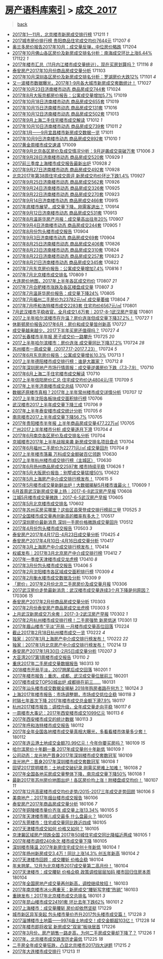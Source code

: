 [房产语料库索引](../../README.md)  > [成交_2017](成交_2017.md)
====
> [back](../README.md)

- [2017年1—11月，北京楼市新房成交排行榜](http://jkwz.applinzi.com/ittc/7045746302661428241.html#2017%E5%B9%B41%E2%80%9411%E6%9C%88%EF%BC%8C%E5%8C%97%E4%BA%AC%E6%A5%BC%E5%B8%82%E6%96%B0%E6%88%BF%E6%88%90%E4%BA%A4%E6%8E%92%E8%A1%8C%E6%A6%9C) 171211 *1* 
- [2017城市房价排行榜 贵阳商品住宅成交均价7644元](http://jkwz.applinzi.com/ittc/7044307843568632848.html#2017%E5%9F%8E%E5%B8%82%E6%88%BF%E4%BB%B7%E6%8E%92%E8%A1%8C%E6%A6%9C+%E8%B4%B5%E9%98%B3%E5%95%86%E5%93%81%E4%BD%8F%E5%AE%85%E6%88%90%E4%BA%A4%E5%9D%87%E4%BB%B77644%E5%85%83) 171207 *6* 
- [奥兰多房价报告2017年10月：成交量反弹，中位房价略跌](http://jkwz.applinzi.com/ittc/7042139974722389009.html#%E5%A5%A5%E5%85%B0%E5%A4%9A%E6%88%BF%E4%BB%B7%E6%8A%A5%E5%91%8A2017%E5%B9%B410%E6%9C%88%EF%BC%9A%E6%88%90%E4%BA%A4%E9%87%8F%E5%8F%8D%E5%BC%B9%EF%BC%8C%E4%B8%AD%E4%BD%8D%E6%88%BF%E4%BB%B7%E7%95%A5%E8%B7%8C) 171204  
- [2017年10月佛山各区房价及新房成交排名分析：南海成交环比上涨6.44%](http://jkwz.applinzi.com/ittc/7038703191087121424.html#2017%E5%B9%B410%E6%9C%88%E4%BD%9B%E5%B1%B1%E5%90%84%E5%8C%BA%E6%88%BF%E4%BB%B7%E5%8F%8A%E6%96%B0%E6%88%BF%E6%88%90%E4%BA%A4%E6%8E%92%E5%90%8D%E5%88%86%E6%9E%90%EF%BC%9A%E5%8D%97%E6%B5%B7%E6%88%90%E4%BA%A4%E7%8E%AF%E6%AF%94%E4%B8%8A%E6%B6%A86.44%25) 171122 *1* 
- [2017年楼市汇总（11月内江楼市成交量统计），现在买房划算吗？](http://jkwz.applinzi.com/ittc/7036457605185143824.html#2017%E5%B9%B4%E6%A5%BC%E5%B8%82%E6%B1%87%E6%80%BB%EF%BC%8811%E6%9C%88%E5%86%85%E6%B1%9F%E6%A5%BC%E5%B8%82%E6%88%90%E4%BA%A4%E9%87%8F%E7%BB%9F%E8%AE%A1%EF%BC%89%EF%BC%8C%E7%8E%B0%E5%9C%A8%E4%B9%B0%E6%88%BF%E5%88%92%E7%AE%97%E5%90%97%EF%BC%9F) 171116 *8* 
- [泰安房产2017年10月份商品房成交量分析](http://jkwz.applinzi.com/ittc/7031657117319169041.html#%E6%B3%B0%E5%AE%89%E6%88%BF%E4%BA%A72017%E5%B9%B410%E6%9C%88%E4%BB%BD%E5%95%86%E5%93%81%E6%88%BF%E6%88%90%E4%BA%A4%E9%87%8F%E5%88%86%E6%9E%90) 171103  
- [2017年10月深圳各区房价及新房成交排名分析：罗湖房价大跌12%](http://jkwz.applinzi.com/ittc/7030907055790097425.html#2017%E5%B9%B410%E6%9C%88%E6%B7%B1%E5%9C%B3%E5%90%84%E5%8C%BA%E6%88%BF%E4%BB%B7%E5%8F%8A%E6%96%B0%E6%88%BF%E6%88%90%E4%BA%A4%E6%8E%92%E5%90%8D%E5%88%86%E6%9E%90%EF%BC%9A%E7%BD%97%E6%B9%96%E6%88%BF%E4%BB%B7%E5%A4%A7%E8%B7%8C12%25) 171101 *4* 
- [又一波楼市数据曝光，2017年1-9月各大城市新房成交套数统计！](http://jkwz.applinzi.com/ittc/7029057245550216208.html#%E5%8F%88%E4%B8%80%E6%B3%A2%E6%A5%BC%E5%B8%82%E6%95%B0%E6%8D%AE%E6%9B%9D%E5%85%89%EF%BC%8C2017%E5%B9%B41-9%E6%9C%88%E5%90%84%E5%A4%A7%E5%9F%8E%E5%B8%82%E6%96%B0%E6%88%BF%E6%88%90%E4%BA%A4%E5%A5%97%E6%95%B0%E7%BB%9F%E8%AE%A1%EF%BC%81) 171027  
- [2017年10月23日济南楼市动态 商品房成交744套](http://jkwz.applinzi.com/ittc/7027932538629260304.html#2017%E5%B9%B410%E6%9C%8823%E6%97%A5%E6%B5%8E%E5%8D%97%E6%A5%BC%E5%B8%82%E5%8A%A8%E6%80%81+%E5%95%86%E5%93%81%E6%88%BF%E6%88%90%E4%BA%A4744%E5%A5%97) 171024  
- [2017年8月大阪京都房价报告：公寓成交量增加5.7%](http://jkwz.applinzi.com/ittc/7026154026129949712.html#2017%E5%B9%B48%E6%9C%88%E5%A4%A7%E9%98%AA%E4%BA%AC%E9%83%BD%E6%88%BF%E4%BB%B7%E6%8A%A5%E5%91%8A%EF%BC%9A%E5%85%AC%E5%AF%93%E6%88%90%E4%BA%A4%E9%87%8F%E5%A2%9E%E5%8A%A05.7%25) 171019  
- [2017年10月18日济南楼市动态 商品房成交655套](http://jkwz.applinzi.com/ittc/7026075772224275472.html#2017%E5%B9%B410%E6%9C%8818%E6%97%A5%E6%B5%8E%E5%8D%97%E6%A5%BC%E5%B8%82%E5%8A%A8%E6%80%81+%E5%95%86%E5%93%81%E6%88%BF%E6%88%90%E4%BA%A4655%E5%A5%97) 171019  
- [2017年10月15日济南楼市动态 商品房成交131套](http://jkwz.applinzi.com/ittc/7024971996054684689.html#2017%E5%B9%B410%E6%9C%8815%E6%97%A5%E6%B5%8E%E5%8D%97%E6%A5%BC%E5%B8%82%E5%8A%A8%E6%80%81+%E5%95%86%E5%93%81%E6%88%BF%E6%88%90%E4%BA%A4131%E5%A5%97) 171016  
- [2017年10月12日济南楼市动态 商品房成交502套](http://jkwz.applinzi.com/ittc/7023901618335122449.html#2017%E5%B9%B410%E6%9C%8812%E6%97%A5%E6%B5%8E%E5%8D%97%E6%A5%BC%E5%B8%82%E5%8A%A8%E6%80%81+%E5%95%86%E5%93%81%E6%88%BF%E6%88%90%E4%BA%A4502%E5%A5%97) 171013  
- [2017年9月上海二手住宅楼市成交解读](http://jkwz.applinzi.com/ittc/7023512991918720016.html#2017%E5%B9%B49%E6%9C%88%E4%B8%8A%E6%B5%B7%E4%BA%8C%E6%89%8B%E4%BD%8F%E5%AE%85%E6%A5%BC%E5%B8%82%E6%88%90%E4%BA%A4%E8%A7%A3%E8%AF%BB) 171012 *1* 
- [2017年10月10日济南楼市动态 商品房成交739套](http://jkwz.applinzi.com/ittc/7023158537751102480.html#2017%E5%B9%B410%E6%9C%8810%E6%97%A5%E6%B5%8E%E5%8D%97%E6%A5%BC%E5%B8%82%E5%8A%A8%E6%80%81+%E5%95%86%E5%93%81%E6%88%BF%E6%88%90%E4%BA%A4739%E5%A5%97) 171011 *2* 
- [2017年1月——9月宜昌楼市新房成交数据一览](http://jkwz.applinzi.com/ittc/7023117814448260112.html#2017%E5%B9%B41%E6%9C%88%E2%80%94%E2%80%949%E6%9C%88%E5%AE%9C%E6%98%8C%E6%A5%BC%E5%B8%82%E6%96%B0%E6%88%BF%E6%88%90%E4%BA%A4%E6%95%B0%E6%8D%AE%E4%B8%80%E8%A7%88) 171011  
- [2017年10月9日济南楼市动态 商品房成交892套](http://jkwz.applinzi.com/ittc/7022742561373029392.html#2017%E5%B9%B410%E6%9C%889%E6%97%A5%E6%B5%8E%E5%8D%97%E6%A5%BC%E5%B8%82%E5%8A%A8%E6%80%81+%E5%95%86%E5%93%81%E6%88%BF%E6%88%90%E4%BA%A4892%E5%A5%97) 171010 *1* 
- [2017黄金周楼市成交速递](http://jkwz.applinzi.com/ittc/7022397099361174545.html#2017%E9%BB%84%E9%87%91%E5%91%A8%E6%A5%BC%E5%B8%82%E6%88%90%E4%BA%A4%E9%80%9F%E9%80%92) 171009  
- [2017年9月北京各区房价及成交情况分析：9月逆袭成交突破万套](http://jkwz.applinzi.com/ittc/7021337938250695696.html#2017%E5%B9%B49%E6%9C%88%E5%8C%97%E4%BA%AC%E5%90%84%E5%8C%BA%E6%88%BF%E4%BB%B7%E5%8F%8A%E6%88%90%E4%BA%A4%E6%83%85%E5%86%B5%E5%88%86%E6%9E%90%EF%BC%9A9%E6%9C%88%E9%80%86%E8%A2%AD%E6%88%90%E4%BA%A4%E7%AA%81%E7%A0%B4%E4%B8%87%E5%A5%97) 171006 *3* 
- [2017年9月28日济南楼市动态 商品房成交520套](http://jkwz.applinzi.com/ittc/7018653792046941200.html#2017%E5%B9%B49%E6%9C%8828%E6%97%A5%E6%B5%8E%E5%8D%97%E6%A5%BC%E5%B8%82%E5%8A%A8%E6%80%81+%E5%95%86%E5%93%81%E6%88%BF%E6%88%90%E4%BA%A4520%E5%A5%97) 170929 *1* 
- [2017前三季度上海楼市成交报告最新出炉](http://jkwz.applinzi.com/ittc/7018400972869731344.html#2017%E5%89%8D%E4%B8%89%E5%AD%A3%E5%BA%A6%E4%B8%8A%E6%B5%B7%E6%A5%BC%E5%B8%82%E6%88%90%E4%BA%A4%E6%8A%A5%E5%91%8A%E6%9C%80%E6%96%B0%E5%87%BA%E7%82%89) 170928 *2* 
- [2017年9月27日济南楼市动态 商品房成交492套](http://jkwz.applinzi.com/ittc/7018361504766886929.html#2017%E5%B9%B49%E6%9C%8827%E6%97%A5%E6%B5%8E%E5%8D%97%E6%A5%BC%E5%B8%82%E5%8A%A8%E6%80%81+%E5%95%86%E5%93%81%E6%88%BF%E6%88%90%E4%BA%A4492%E5%A5%97) 170928  
- [北京2017年第38周住宅成交周评 新房成交均价环比下跌1.4%](http://jkwz.applinzi.com/ittc/7018038802151638033.html#%E5%8C%97%E4%BA%AC2017%E5%B9%B4%E7%AC%AC38%E5%91%A8%E4%BD%8F%E5%AE%85%E6%88%90%E4%BA%A4%E5%91%A8%E8%AF%84+%E6%96%B0%E6%88%BF%E6%88%90%E4%BA%A4%E5%9D%87%E4%BB%B7%E7%8E%AF%E6%AF%94%E4%B8%8B%E8%B7%8C1.4%25) 170927  
- [2017年9月25日济南楼市动态 商品房成交562套](http://jkwz.applinzi.com/ittc/7017534699780703249.html#2017%E5%B9%B49%E6%9C%8825%E6%97%A5%E6%B5%8E%E5%8D%97%E6%A5%BC%E5%B8%82%E5%8A%A8%E6%80%81+%E5%95%86%E5%93%81%E6%88%BF%E6%88%90%E4%BA%A4562%E5%A5%97) 170926  
- [2017年9月24日济南楼市动态 商品房成交326套](http://jkwz.applinzi.com/ittc/7017170289836950545.html#2017%E5%B9%B49%E6%9C%8824%E6%97%A5%E6%B5%8E%E5%8D%97%E6%A5%BC%E5%B8%82%E5%8A%A8%E6%80%81+%E5%95%86%E5%93%81%E6%88%BF%E6%88%90%E4%BA%A4326%E5%A5%97) 170925  
- [2017年9月22日济南楼市动态 商品房成交270套](http://jkwz.applinzi.com/ittc/7016467603269354513.html#2017%E5%B9%B49%E6%9C%8822%E6%97%A5%E6%B5%8E%E5%8D%97%E6%A5%BC%E5%B8%82%E5%8A%A8%E6%80%81+%E5%95%86%E5%93%81%E6%88%BF%E6%88%90%E4%BA%A4270%E5%A5%97) 170923  
- [2017年9月14日济南楼市动态 商品房成交466套](http://jkwz.applinzi.com/ittc/7013461846596781072.html#2017%E5%B9%B49%E6%9C%8814%E6%97%A5%E6%B5%8E%E5%8D%97%E6%A5%BC%E5%B8%82%E5%8A%A8%E6%80%81+%E5%95%86%E5%93%81%E6%88%BF%E6%88%90%E4%BA%A4466%E5%A5%97) 170915  
- [2017年底楼市展望，成交量下降，刚需客退出？](http://jkwz.applinzi.com/ittc/7013250074975667217.html#2017%E5%B9%B4%E5%BA%95%E6%A5%BC%E5%B8%82%E5%B1%95%E6%9C%9B%EF%BC%8C%E6%88%90%E4%BA%A4%E9%87%8F%E4%B8%8B%E9%99%8D%EF%BC%8C%E5%88%9A%E9%9C%80%E5%AE%A2%E9%80%80%E5%87%BA%EF%BC%9F) 170914  
- [2017年9月12日济南楼市动态 商品房成交531套](http://jkwz.applinzi.com/ittc/7012756812745671697.html#2017%E5%B9%B49%E6%9C%8812%E6%97%A5%E6%B5%8E%E5%8D%97%E6%A5%BC%E5%B8%82%E5%8A%A8%E6%80%81+%E5%95%86%E5%93%81%E6%88%BF%E6%88%90%E4%BA%A4531%E5%A5%97) 170913  
- [2017年8月温哥华房产月报：成交量高出往年20%](http://jkwz.applinzi.com/ittc/7010513098153395217.html#2017%E5%B9%B48%E6%9C%88%E6%B8%A9%E5%93%A5%E5%8D%8E%E6%88%BF%E4%BA%A7%E6%9C%88%E6%8A%A5%EF%BC%9A%E6%88%90%E4%BA%A4%E9%87%8F%E9%AB%98%E5%87%BA%E5%BE%80%E5%B9%B420%25) 170907  
- [2017年9月4日济南楼市动态 商品房成交244套](http://jkwz.applinzi.com/ittc/7009860045918176273.html#2017%E5%B9%B49%E6%9C%884%E6%97%A5%E6%B5%8E%E5%8D%97%E6%A5%BC%E5%B8%82%E5%8A%A8%E6%80%81+%E5%95%86%E5%93%81%E6%88%BF%E6%88%90%E4%BA%A4244%E5%A5%97) 170905 *1* 
- [2017年8月份包头楼市成交报告](http://jkwz.applinzi.com/ittc/7009418718705353744.html#2017%E5%B9%B48%E6%9C%88%E4%BB%BD%E5%8C%85%E5%A4%B4%E6%A5%BC%E5%B8%82%E6%88%90%E4%BA%A4%E6%8A%A5%E5%91%8A) 170904  
- [2017年9月3日济南楼市动态 商品房成交69套](http://jkwz.applinzi.com/ittc/7009384198421611537.html#2017%E5%B9%B49%E6%9C%883%E6%97%A5%E6%B5%8E%E5%8D%97%E6%A5%BC%E5%B8%82%E5%8A%A8%E6%80%81+%E5%95%86%E5%93%81%E6%88%BF%E6%88%90%E4%BA%A469%E5%A5%97) 170904  
- [2017年8月25日济南楼市动态 商品房成交406套](http://jkwz.applinzi.com/ittc/7006040540439905296.html#2017%E5%B9%B48%E6%9C%8825%E6%97%A5%E6%B5%8E%E5%8D%97%E6%A5%BC%E5%B8%82%E5%8A%A8%E6%80%81+%E5%95%86%E5%93%81%E6%88%BF%E6%88%90%E4%BA%A4406%E5%A5%97) 170826  
- [2017年8月23日济南楼市动态 商品房成交310套](http://jkwz.applinzi.com/ittc/7005311771538359313.html#2017%E5%B9%B48%E6%9C%8823%E6%97%A5%E6%B5%8E%E5%8D%97%E6%A5%BC%E5%B8%82%E5%8A%A8%E6%80%81+%E5%95%86%E5%93%81%E6%88%BF%E6%88%90%E4%BA%A4310%E5%A5%97) 170824  
- [2017年8月22日济南楼市动态 商品房成交257套](http://jkwz.applinzi.com/ittc/7004930329092293649.html#2017%E5%B9%B48%E6%9C%8822%E6%97%A5%E6%B5%8E%E5%8D%97%E6%A5%BC%E5%B8%82%E5%8A%A8%E6%80%81+%E5%95%86%E5%93%81%E6%88%BF%E6%88%90%E4%BA%A4257%E5%A5%97) 170823 *2* 
- [2017年8月21日济南楼市动态 商品房成交345套](http://jkwz.applinzi.com/ittc/7004552253036561424.html#2017%E5%B9%B48%E6%9C%8821%E6%97%A5%E6%B5%8E%E5%8D%97%E6%A5%BC%E5%B8%82%E5%8A%A8%E6%80%81+%E5%95%86%E5%93%81%E6%88%BF%E6%88%90%E4%BA%A4345%E5%A5%97) 170822  
- [2017年7月东京房价报告：公寓成交量增加7.4%](http://jkwz.applinzi.com/ittc/7002417335586259985.html#2017%E5%B9%B47%E6%9C%88%E4%B8%9C%E4%BA%AC%E6%88%BF%E4%BB%B7%E6%8A%A5%E5%91%8A%EF%BC%9A%E5%85%AC%E5%AF%93%E6%88%90%E4%BA%A4%E9%87%8F%E5%A2%9E%E5%8A%A07.4%25) 170816 *1* 
- [2017年7月北京楼市成交排名](http://jkwz.applinzi.com/ittc/6999845888053478417.html#2017%E5%B9%B47%E6%9C%88%E5%8C%97%E4%BA%AC%E6%A5%BC%E5%B8%82%E6%88%90%E4%BA%A4%E6%8E%92%E5%90%8D) 170809 *1* 
- [大连房价地图，2017年上半年各区成交均价](http://jkwz.applinzi.com/ittc/6999098481510450192.html#%E5%A4%A7%E8%BF%9E%E6%88%BF%E4%BB%B7%E5%9C%B0%E5%9B%BE%EF%BC%8C2017%E5%B9%B4%E4%B8%8A%E5%8D%8A%E5%B9%B4%E5%90%84%E5%8C%BA%E6%88%90%E4%BA%A4%E5%9D%87%E4%BB%B7) 170807 *21* 
- [2017年7月合肥楼市涨跌及各区楼盘成交量](http://jkwz.applinzi.com/ittc/6999048602931168273.html#2017%E5%B9%B47%E6%9C%88%E5%90%88%E8%82%A5%E6%A5%BC%E5%B8%82%E6%B6%A8%E8%B7%8C%E5%8F%8A%E5%90%84%E5%8C%BA%E6%A5%BC%E7%9B%98%E6%88%90%E4%BA%A4%E9%87%8F) 170807 *3* 
- [2017年7月温哥华房价报告：成交量下降24%](http://jkwz.applinzi.com/ittc/6998354885349999632.html#2017%E5%B9%B47%E6%9C%88%E6%B8%A9%E5%93%A5%E5%8D%8E%E6%88%BF%E4%BB%B7%E6%8A%A5%E5%91%8A%EF%BC%9A%E6%88%90%E4%BA%A4%E9%87%8F%E4%B8%8B%E9%99%8D24%25) 170805  
- [2017年7月福州二手房价为23782元/㎡ 成交量萎缩](http://jkwz.applinzi.com/ittc/6997942421345010704.html#2017%E5%B9%B47%E6%9C%88%E7%A6%8F%E5%B7%9E%E4%BA%8C%E6%89%8B%E6%88%BF%E4%BB%B7%E4%B8%BA23782%E5%85%83%2F%E3%8E%A1+%E6%88%90%E4%BA%A4%E9%87%8F%E8%90%8E%E7%BC%A9) 170804 *7* 
- [2017年7月呼和浩特楼市成交2283套 住宅均价6567元/㎡](http://jkwz.applinzi.com/ittc/6996759372771116049.html#2017%E5%B9%B47%E6%9C%88%E5%91%BC%E5%92%8C%E6%B5%A9%E7%89%B9%E6%A5%BC%E5%B8%82%E6%88%90%E4%BA%A42283%E5%A5%97+%E4%BD%8F%E5%AE%85%E5%9D%87%E4%BB%B76567%E5%85%83%2F%E3%8E%A1) 170801  
- [7月武汉楼市平稳收官，全月成交1.6万套｜2017-8-1武汉房产早报](http://jkwz.applinzi.com/ittc/6996753741603406865.html#7%E6%9C%88%E6%AD%A6%E6%B1%89%E6%A5%BC%E5%B8%82%E5%B9%B3%E7%A8%B3%E6%94%B6%E5%AE%98%EF%BC%8C%E5%85%A8%E6%9C%88%E6%88%90%E4%BA%A41.6%E4%B8%87%E5%A5%97%EF%BD%9C2017-8-1%E6%AD%A6%E6%B1%89%E6%88%BF%E4%BA%A7%E6%97%A9%E6%8A%A5) 170801  
- [2017上半年哈尔滨楼市在升温？房价连涨但成交量下降37.2%！](http://jkwz.applinzi.com/ittc/6995041656787977232.html#2017%E4%B8%8A%E5%8D%8A%E5%B9%B4%E5%93%88%E5%B0%94%E6%BB%A8%E6%A5%BC%E5%B8%82%E5%9C%A8%E5%8D%87%E6%B8%A9%EF%BC%9F%E6%88%BF%E4%BB%B7%E8%BF%9E%E6%B6%A8%E4%BD%86%E6%88%90%E4%BA%A4%E9%87%8F%E4%B8%8B%E9%99%8D37.2%25%EF%BC%81) 170727 *1* 
- [休斯顿房价报告2017年6月：房价和成交量皆创新高](http://jkwz.applinzi.com/ittc/6995023162126107665.html#%E4%BC%91%E6%96%AF%E9%A1%BF%E6%88%BF%E4%BB%B7%E6%8A%A5%E5%91%8A2017%E5%B9%B46%E6%9C%88%EF%BC%9A%E6%88%BF%E4%BB%B7%E5%92%8C%E6%88%90%E4%BA%A4%E9%87%8F%E7%9A%86%E5%88%9B%E6%96%B0%E9%AB%98) 170727  
- [成交量越来越少，2017下半年买房还值得吗？](http://jkwz.applinzi.com/ittc/6995020353343325201.html#%E6%88%90%E4%BA%A4%E9%87%8F%E8%B6%8A%E6%9D%A5%E8%B6%8A%E5%B0%91%EF%BC%8C2017%E4%B8%8B%E5%8D%8A%E5%B9%B4%E4%B9%B0%E6%88%BF%E8%BF%98%E5%80%BC%E5%BE%97%E5%90%97%EF%BC%9F) 170727 *4* 
- [2017长春楼市半年报 房子成交价一路攀升](http://jkwz.applinzi.com/ittc/6994168058300859409.html#2017%E9%95%BF%E6%98%A5%E6%A5%BC%E5%B8%82%E5%8D%8A%E5%B9%B4%E6%8A%A5+%E6%88%BF%E5%AD%90%E6%88%90%E4%BA%A4%E4%BB%B7%E4%B8%80%E8%B7%AF%E6%94%80%E5%8D%87) 170725 *20* 
- [2017上半年哈尔滨楼市：房价连涨 成交量同比下降37.2%](http://jkwz.applinzi.com/ittc/6993889409920140304.html#2017%E4%B8%8A%E5%8D%8A%E5%B9%B4%E5%93%88%E5%B0%94%E6%BB%A8%E6%A5%BC%E5%B8%82%EF%BC%9A%E6%88%BF%E4%BB%B7%E8%BF%9E%E6%B6%A8+%E6%88%90%E4%BA%A4%E9%87%8F%E5%90%8C%E6%AF%94%E4%B8%8B%E9%99%8D37.2%25) 170724 *28* 
- [苏州楼市一周成交量（2017.7.17-2017.7.23）](http://jkwz.applinzi.com/ittc/6993792279037608976.html#%E8%8B%8F%E5%B7%9E%E6%A5%BC%E5%B8%82%E4%B8%80%E5%91%A8%E6%88%90%E4%BA%A4%E9%87%8F%EF%BC%882017.7.17-2017.7.23%EF%BC%89) 170724 *5* 
- [2017年6月东京房价报告：公寓成交量增长10.3%](http://jkwz.applinzi.com/ittc/6989733437295297553.html#2017%E5%B9%B46%E6%9C%88%E4%B8%9C%E4%BA%AC%E6%88%BF%E4%BB%B7%E6%8A%A5%E5%91%8A%EF%BC%9A%E5%85%AC%E5%AF%93%E6%88%90%E4%BA%A4%E9%87%8F%E5%A2%9E%E9%95%BF10.3%25) 170713 *1* 
- [2017上半年德阳楼市成交排行榜：谁是大赢家？](http://jkwz.applinzi.com/ittc/6989487315368805393.html#2017%E4%B8%8A%E5%8D%8A%E5%B9%B4%E5%BE%B7%E9%98%B3%E6%A5%BC%E5%B8%82%E6%88%90%E4%BA%A4%E6%8E%92%E8%A1%8C%E6%A6%9C%EF%BC%9A%E8%B0%81%E6%98%AF%E5%A4%A7%E8%B5%A2%E5%AE%B6%EF%BC%9F) 170712 *8* 
- [2017年深圳房地产市场行情周报：成交量逆袭房价下跌（7.3-7.9）](http://jkwz.applinzi.com/ittc/6988731161306989573.html#2017%E5%B9%B4%E6%B7%B1%E5%9C%B3%E6%88%BF%E5%9C%B0%E4%BA%A7%E5%B8%82%E5%9C%BA%E8%A1%8C%E6%83%85%E5%91%A8%E6%8A%A5%EF%BC%9A%E6%88%90%E4%BA%A4%E9%87%8F%E9%80%86%E8%A2%AD%E6%88%BF%E4%BB%B7%E4%B8%8B%E8%B7%8C%EF%BC%887.3-7.9%EF%BC%89) 170710  
- [2017年6月上海二手住宅楼市成交解读](http://jkwz.applinzi.com/ittc/6988630542265091077.html#2017%E5%B9%B46%E6%9C%88%E4%B8%8A%E6%B5%B7%E4%BA%8C%E6%89%8B%E4%BD%8F%E5%AE%85%E6%A5%BC%E5%B8%82%E6%88%90%E4%BA%A4%E8%A7%A3%E8%AF%BB) 170710  
- [2017上半年信阳房价汇总 住宅成交均价达4804元/平](http://jkwz.applinzi.com/ittc/6988256020496122885.html#2017%E4%B8%8A%E5%8D%8A%E5%B9%B4%E4%BF%A1%E9%98%B3%E6%88%BF%E4%BB%B7%E6%B1%87%E6%80%BB+%E4%BD%8F%E5%AE%85%E6%88%90%E4%BA%A4%E5%9D%87%E4%BB%B7%E8%BE%BE4804%E5%85%83%2F%E5%B9%B3) 170709 *5* 
- [2017年上半年济南楼市成交总结](http://jkwz.applinzi.com/ittc/6987502906847527940.html#2017%E5%B9%B4%E4%B8%8A%E5%8D%8A%E5%B9%B4%E6%B5%8E%E5%8D%97%E6%A5%BC%E5%B8%82%E6%88%90%E4%BA%A4%E6%80%BB%E7%BB%93) 170707 *8* 
- [数据还原楼市真相？2017年上半年常州楼市成交详情分析](http://jkwz.applinzi.com/ittc/6987339872267142160.html#%E6%95%B0%E6%8D%AE%E8%BF%98%E5%8E%9F%E6%A5%BC%E5%B8%82%E7%9C%9F%E7%9B%B8%EF%BC%9F2017%E5%B9%B4%E4%B8%8A%E5%8D%8A%E5%B9%B4%E5%B8%B8%E5%B7%9E%E6%A5%BC%E5%B8%82%E6%88%90%E4%BA%A4%E8%AF%A6%E6%83%85%E5%88%86%E6%9E%90) 170707 *12* 
- [2017上半年沈阳各板块成交面积排行榜](http://jkwz.applinzi.com/ittc/6987217264859153425.html#2017%E4%B8%8A%E5%8D%8A%E5%B9%B4%E6%B2%88%E9%98%B3%E5%90%84%E6%9D%BF%E5%9D%97%E6%88%90%E4%BA%A4%E9%9D%A2%E7%A7%AF%E6%8E%92%E8%A1%8C%E6%A6%9C) 170706  
- [武汉楼市2017上半年成交量下降三成](http://jkwz.applinzi.com/ittc/6987129904368714768.html#%E6%AD%A6%E6%B1%89%E6%A5%BC%E5%B8%822017%E4%B8%8A%E5%8D%8A%E5%B9%B4%E6%88%90%E4%BA%A4%E9%87%8F%E4%B8%8B%E9%99%8D%E4%B8%89%E6%88%90) 170706 *9* 
- [2017年上半年泰安楼市成交统计分析](http://jkwz.applinzi.com/ittc/6986817402586006544.html#2017%E5%B9%B4%E4%B8%8A%E5%8D%8A%E5%B9%B4%E6%B3%B0%E5%AE%89%E6%A5%BC%E5%B8%82%E6%88%90%E4%BA%A4%E7%BB%9F%E8%AE%A1%E5%88%86%E6%9E%90) 170705 *6* 
- [南京楼市2017上半年成交量下降56.7%](http://jkwz.applinzi.com/ittc/6986762009478431749.html#%E5%8D%97%E4%BA%AC%E6%A5%BC%E5%B8%822017%E4%B8%8A%E5%8D%8A%E5%B9%B4%E6%88%90%E4%BA%A4%E9%87%8F%E4%B8%8B%E9%99%8D56.7%25) 170705  
- [2017年贵阳楼市半年报 上半年商品房成交量477.22万㎡](http://jkwz.applinzi.com/ittc/6986754307465413636.html#2017%E5%B9%B4%E8%B4%B5%E9%98%B3%E6%A5%BC%E5%B8%82%E5%8D%8A%E5%B9%B4%E6%8A%A5+%E4%B8%8A%E5%8D%8A%E5%B9%B4%E5%95%86%E5%93%81%E6%88%BF%E6%88%90%E4%BA%A4%E9%87%8F477.22%E4%B8%87%E3%8E%A1) 170705  
- [广州2017上半年楼市分析 成交量逐月下滑](http://jkwz.applinzi.com/ittc/6986491256036131845.html#%E5%B9%BF%E5%B7%9E2017%E4%B8%8A%E5%8D%8A%E5%B9%B4%E6%A5%BC%E5%B8%82%E5%88%86%E6%9E%90+%E6%88%90%E4%BA%A4%E9%87%8F%E9%80%90%E6%9C%88%E4%B8%8B%E6%BB%91) 170704 *4* 
- [2017年6月南京各区房价及成交排名分析](http://jkwz.applinzi.com/ittc/6986454360815830020.html#2017%E5%B9%B46%E6%9C%88%E5%8D%97%E4%BA%AC%E5%90%84%E5%8C%BA%E6%88%BF%E4%BB%B7%E5%8F%8A%E6%88%90%E4%BA%A4%E6%8E%92%E5%90%8D%E5%88%86%E6%9E%90) 170704  
- [京城楼市2017年上半年战报来袭 新房成交排名项目盘点](http://jkwz.applinzi.com/ittc/6986414336321782789.html#%E4%BA%AC%E5%9F%8E%E6%A5%BC%E5%B8%822017%E5%B9%B4%E4%B8%8A%E5%8D%8A%E5%B9%B4%E6%88%98%E6%8A%A5%E6%9D%A5%E8%A2%AD+%E6%96%B0%E6%88%BF%E6%88%90%E4%BA%A4%E6%8E%92%E5%90%8D%E9%A1%B9%E7%9B%AE%E7%9B%98%E7%82%B9) 170704  
- [2017年6月福州二手房价为22771元/㎡ 成交量回升](http://jkwz.applinzi.com/ittc/6986368371388843013.html#2017%E5%B9%B46%E6%9C%88%E7%A6%8F%E5%B7%9E%E4%BA%8C%E6%89%8B%E6%88%BF%E4%BB%B7%E4%B8%BA22771%E5%85%83%2F%E3%8E%A1+%E6%88%90%E4%BA%A4%E9%87%8F%E5%9B%9E%E5%8D%87) 170704 *9* 
- [2017上半年楼市落幕 万科成交金额破百亿领跑](http://jkwz.applinzi.com/ittc/6985111973954847748.html#2017%E4%B8%8A%E5%8D%8A%E5%B9%B4%E6%A5%BC%E5%B8%82%E8%90%BD%E5%B9%95+%E4%B8%87%E7%A7%91%E6%88%90%E4%BA%A4%E9%87%91%E9%A2%9D%E7%A0%B4%E7%99%BE%E4%BA%BF%E9%A2%86%E8%B7%91) 170630  
- [2017上半年杭州楼市成交排行榜（主城区）](http://jkwz.applinzi.com/ittc/6985104390774850565.html#2017%E4%B8%8A%E5%8D%8A%E5%B9%B4%E6%9D%AD%E5%B7%9E%E6%A5%BC%E5%B8%82%E6%88%90%E4%BA%A4%E6%8E%92%E8%A1%8C%E6%A6%9C%EF%BC%88%E4%B8%BB%E5%9F%8E%E5%8C%BA%EF%BC%89) 170630  
- [2017年6月扬州商品房成交2597套 楼市持续平稳](http://jkwz.applinzi.com/ittc/6983425357938951173.html#2017%E5%B9%B46%E6%9C%88%E6%89%AC%E5%B7%9E%E5%95%86%E5%93%81%E6%88%BF%E6%88%90%E4%BA%A42597%E5%A5%97+%E6%A5%BC%E5%B8%82%E6%8C%81%E7%BB%AD%E5%B9%B3%E7%A8%B3) 170626 *1* 
- [2017年5月大阪房价报告：别墅成交量猛增50%](http://jkwz.applinzi.com/ittc/6981818799761130500.html#2017%E5%B9%B45%E6%9C%88%E5%A4%A7%E9%98%AA%E6%88%BF%E4%BB%B7%E6%8A%A5%E5%91%8A%EF%BC%9A%E5%88%AB%E5%A2%85%E6%88%90%E4%BA%A4%E9%87%8F%E7%8C%9B%E5%A2%9E50%25) 170622  
- [2017年5月上海房产中介成交排行榜发布！](http://jkwz.applinzi.com/ittc/6979389291992974340.html#2017%E5%B9%B45%E6%9C%88%E4%B8%8A%E6%B5%B7%E6%88%BF%E4%BA%A7%E4%B8%AD%E4%BB%8B%E6%88%90%E4%BA%A4%E6%8E%92%E8%A1%8C%E6%A6%9C%E5%8F%91%E5%B8%83%EF%BC%81) 170615 *5* 
- [2017年5月楼市成交量新鲜出炉！大数据揭秘5月楼市谁最火！](http://jkwz.applinzi.com/ittc/6977217693034742789.html#2017%E5%B9%B45%E6%9C%88%E6%A5%BC%E5%B8%82%E6%88%90%E4%BA%A4%E9%87%8F%E6%96%B0%E9%B2%9C%E5%87%BA%E7%82%89%EF%BC%81%E5%A4%A7%E6%95%B0%E6%8D%AE%E6%8F%AD%E7%A7%985%E6%9C%88%E6%A5%BC%E5%B8%82%E8%B0%81%E6%9C%80%E7%81%AB%EF%BC%81) 170609 *1* 
- [6月首周武汉新房成交量上扬｜2017-6-8武汉房产早报](http://jkwz.applinzi.com/ittc/6976713011275236357.html#6%E6%9C%88%E9%A6%96%E5%91%A8%E6%AD%A6%E6%B1%89%E6%96%B0%E6%88%BF%E6%88%90%E4%BA%A4%E9%87%8F%E4%B8%8A%E6%89%AC%EF%BD%9C2017-6-8%E6%AD%A6%E6%B1%89%E6%88%BF%E4%BA%A7%E6%97%A9%E6%8A%A5) 170608  
- [江城5月楼市成交量微跌｜2017-6-5武汉房产早报](http://jkwz.applinzi.com/ittc/6975596899301065733.html#%E6%B1%9F%E5%9F%8E5%E6%9C%88%E6%A5%BC%E5%B8%82%E6%88%90%E4%BA%A4%E9%87%8F%E5%BE%AE%E8%B7%8C%EF%BD%9C2017-6-5%E6%AD%A6%E6%B1%89%E6%88%BF%E4%BA%A7%E6%97%A9%E6%8A%A5) 170605  
- [2017年5月北京楼市成交排名](http://jkwz.applinzi.com/ittc/6974601776262022149.html#2017%E5%B9%B45%E6%9C%88%E5%8C%97%E4%BA%AC%E6%A5%BC%E5%B8%82%E6%88%90%E4%BA%A4%E6%8E%92%E5%90%8D) 170602  
- [2017年苏州买房买哪里？这些区县荣登成交排行榜前三甲](http://jkwz.applinzi.com/ittc/6971549665269908484.html#2017%E5%B9%B4%E8%8B%8F%E5%B7%9E%E4%B9%B0%E6%88%BF%E4%B9%B0%E5%93%AA%E9%87%8C%EF%BC%9F%E8%BF%99%E4%BA%9B%E5%8C%BA%E5%8E%BF%E8%8D%A3%E7%99%BB%E6%88%90%E4%BA%A4%E6%8E%92%E8%A1%8C%E6%A6%9C%E5%89%8D%E4%B8%89%E7%94%B2) 170525 *3* 
- [2017全国楼市成交量再创新高的概率有多大？](http://jkwz.applinzi.com/ittc/6968696331857036292.html#2017%E5%85%A8%E5%9B%BD%E6%A5%BC%E5%B8%82%E6%88%90%E4%BA%A4%E9%87%8F%E5%86%8D%E5%88%9B%E6%96%B0%E9%AB%98%E7%9A%84%E6%A6%82%E7%8E%87%E6%9C%89%E5%A4%9A%E5%A4%A7%EF%BC%9F) 170517  
- [2017深圳房价最新消息 深圳一手房价格微跌成交量回升](http://jkwz.applinzi.com/ittc/6966702796714804229.html#2017%E6%B7%B1%E5%9C%B3%E6%88%BF%E4%BB%B7%E6%9C%80%E6%96%B0%E6%B6%88%E6%81%AF+%E6%B7%B1%E5%9C%B3%E4%B8%80%E6%89%8B%E6%88%BF%E4%BB%B7%E6%A0%BC%E5%BE%AE%E8%B7%8C%E6%88%90%E4%BA%A4%E9%87%8F%E5%9B%9E%E5%8D%87) 170512  
- [2017年4月份包头楼市成交报告](http://jkwz.applinzi.com/ittc/6963503619230925829.html#2017%E5%B9%B44%E6%9C%88%E4%BB%BD%E5%8C%85%E5%A4%B4%E6%A5%BC%E5%B8%82%E6%88%90%E4%BA%A4%E6%8A%A5%E5%91%8A) 170503 *3* 
- [泰安房产2017年4月17日-4月23日成交量分析](http://jkwz.applinzi.com/ittc/6960416659813696517.html#%E6%B3%B0%E5%AE%89%E6%88%BF%E4%BA%A72017%E5%B9%B44%E6%9C%8817%E6%97%A5-4%E6%9C%8823%E6%97%A5%E6%88%90%E4%BA%A4%E9%87%8F%E5%88%86%E6%9E%90) 170425 *4* 
- [泰安房产2017年4月10日-4月16日成交量分析](http://jkwz.applinzi.com/ittc/6957561844268041220.html#%E6%B3%B0%E5%AE%89%E6%88%BF%E4%BA%A72017%E5%B9%B44%E6%9C%8810%E6%97%A5-4%E6%9C%8816%E6%97%A5%E6%88%90%E4%BA%A4%E9%87%8F%E5%88%86%E6%9E%90) 170417  
- [2017年3月上海房产中介成交排行榜发布！](http://jkwz.applinzi.com/ittc/6956315365469586436.html#2017%E5%B9%B43%E6%9C%88%E4%B8%8A%E6%B5%B7%E6%88%BF%E4%BA%A7%E4%B8%AD%E4%BB%8B%E6%88%90%E4%BA%A4%E6%8E%92%E8%A1%8C%E6%A6%9C%E5%8F%91%E5%B8%83%EF%BC%81) 170414  
- [权威发布｜2017年3月北京房产中介成交排行榜](http://jkwz.applinzi.com/ittc/6955576112452207620.html#%E6%9D%83%E5%A8%81%E5%8F%91%E5%B8%83%EF%BD%9C2017%E5%B9%B43%E6%9C%88%E5%8C%97%E4%BA%AC%E6%88%BF%E4%BA%A7%E4%B8%AD%E4%BB%8B%E6%88%90%E4%BA%A4%E6%8E%92%E8%A1%8C%E6%A6%9C) 170412 *7* 
- [2017年一季度天津楼市成交龙虎榜](http://jkwz.applinzi.com/ittc/6954874762877731844.html#2017%E5%B9%B4%E4%B8%80%E5%AD%A3%E5%BA%A6%E5%A4%A9%E6%B4%A5%E6%A5%BC%E5%B8%82%E6%88%90%E4%BA%A4%E9%BE%99%E8%99%8E%E6%A6%9C) 170410 *8* 
- [2017年3月份包头楼市成交报告](http://jkwz.applinzi.com/ittc/6953438007226008581.html#2017%E5%B9%B43%E6%9C%88%E4%BB%BD%E5%8C%85%E5%A4%B4%E6%A5%BC%E5%B8%82%E6%88%90%E4%BA%A4%E6%8A%A5%E5%91%8A) 170406 *5* 
- [2017年2月沈阳楼市各区域成交面积排行榜](http://jkwz.applinzi.com/ittc/6943078720381387781.html#2017%E5%B9%B42%E6%9C%88%E6%B2%88%E9%98%B3%E6%A5%BC%E5%B8%82%E5%90%84%E5%8C%BA%E5%9F%9F%E6%88%90%E4%BA%A4%E9%9D%A2%E7%A7%AF%E6%8E%92%E8%A1%8C%E6%A6%9C) 170309 *4* 
- [2017年2月衡水楼市成交数据及分析](http://jkwz.applinzi.com/ittc/6942945275319682053.html#2017%E5%B9%B42%E6%9C%88%E8%A1%A1%E6%B0%B4%E6%A5%BC%E5%B8%82%E6%88%90%E4%BA%A4%E6%95%B0%E6%8D%AE%E5%8F%8A%E5%88%86%E6%9E%90) 170309 *9* 
- [「房价」2017年2月份北京二手房房价及成交量月报](http://jkwz.applinzi.com/ittc/6941999128765793284.html#%E3%80%8C%E6%88%BF%E4%BB%B7%E3%80%8D2017%E5%B9%B42%E6%9C%88%E4%BB%BD%E5%8C%97%E4%BA%AC%E4%BA%8C%E6%89%8B%E6%88%BF%E6%88%BF%E4%BB%B7%E5%8F%8A%E6%88%90%E4%BA%A4%E9%87%8F%E6%9C%88%E6%8A%A5) 170306  
- [2017武汉房价走势最新消息：武汉楼市成交量连续3个月下降是何原因？](http://jkwz.applinzi.com/ittc/6941958721801552900.html#2017%E6%AD%A6%E6%B1%89%E6%88%BF%E4%BB%B7%E8%B5%B0%E5%8A%BF%E6%9C%80%E6%96%B0%E6%B6%88%E6%81%AF%EF%BC%9A%E6%AD%A6%E6%B1%89%E6%A5%BC%E5%B8%82%E6%88%90%E4%BA%A4%E9%87%8F%E8%BF%9E%E7%BB%AD3%E4%B8%AA%E6%9C%88%E4%B8%8B%E9%99%8D%E6%98%AF%E4%BD%95%E5%8E%9F%E5%9B%A0%EF%BC%9F) 170306 *15* 
- [泰安房产2017年2月份商品房成交量分析](http://jkwz.applinzi.com/ittc/6940749418650403845.html#%E6%B3%B0%E5%AE%89%E6%88%BF%E4%BA%A72017%E5%B9%B42%E6%9C%88%E4%BB%BD%E5%95%86%E5%93%81%E6%88%BF%E6%88%90%E4%BA%A4%E9%87%8F%E5%88%86%E6%9E%90) 170303  
- [2017年2月份泰安房产商品房成交龙虎榜](http://jkwz.applinzi.com/ittc/6940740255786468356.html#2017%E5%B9%B42%E6%9C%88%E4%BB%BD%E6%B3%B0%E5%AE%89%E6%88%BF%E4%BA%A7%E5%95%86%E5%93%81%E6%88%BF%E6%88%90%E4%BA%A4%E9%BE%99%E8%99%8E%E6%A6%9C) 170303 *5* 
- [上月武汉新房成交万余套｜2017-3-2武汉房产早报](http://jkwz.applinzi.com/ittc/6940346377740747781.html#%E4%B8%8A%E6%9C%88%E6%AD%A6%E6%B1%89%E6%96%B0%E6%88%BF%E6%88%90%E4%BA%A4%E4%B8%87%E4%BD%99%E5%A5%97%EF%BD%9C2017-3-2%E6%AD%A6%E6%B1%89%E6%88%BF%E4%BA%A7%E6%97%A9%E6%8A%A5) 170302 *1* 
- [2017年2月杭州楼市成交排行榜！二手房强势 新房低迷](http://jkwz.applinzi.com/ittc/6940007684442162181.html#2017%E5%B9%B42%E6%9C%88%E6%9D%AD%E5%B7%9E%E6%A5%BC%E5%B8%82%E6%88%90%E4%BA%A4%E6%8E%92%E8%A1%8C%E6%A6%9C%EF%BC%81%E4%BA%8C%E6%89%8B%E6%88%BF%E5%BC%BA%E5%8A%BF+%E6%96%B0%E6%88%BF%E4%BD%8E%E8%BF%B7) 170301 *13* 
- [2017年眉山楼市“平淡”开局 一月楼市成交量高位回落](http://jkwz.applinzi.com/ittc/6938225901358810117.html#2017%E5%B9%B4%E7%9C%89%E5%B1%B1%E6%A5%BC%E5%B8%82%E2%80%9C%E5%B9%B3%E6%B7%A1%E2%80%9D%E5%BC%80%E5%B1%80+%E4%B8%80%E6%9C%88%E6%A5%BC%E5%B8%82%E6%88%90%E4%BA%A4%E9%87%8F%E9%AB%98%E4%BD%8D%E5%9B%9E%E8%90%BD) 170224  
- [截止2017年2月18日杭州楼市成交一览](http://jkwz.applinzi.com/ittc/6937514786316354564.html#%E6%88%AA%E6%AD%A22017%E5%B9%B42%E6%9C%8818%E6%97%A5%E6%9D%AD%E5%B7%9E%E6%A5%BC%E5%B8%82%E6%88%90%E4%BA%A4%E4%B8%80%E8%A7%88) 170222 *4* 
- [独家｜2017年1月上海房产中介成交排行榜发布！](http://jkwz.applinzi.com/ittc/6937385548154143749.html#%E7%8B%AC%E5%AE%B6%EF%BD%9C2017%E5%B9%B41%E6%9C%88%E4%B8%8A%E6%B5%B7%E6%88%BF%E4%BA%A7%E4%B8%AD%E4%BB%8B%E6%88%90%E4%BA%A4%E6%8E%92%E8%A1%8C%E6%A6%9C%E5%8F%91%E5%B8%83%EF%BC%81) 170222 *22* 
- [独家｜2017年1月北京房产中介成交排行榜发布！](http://jkwz.applinzi.com/ittc/6934426803971294213.html#%E7%8B%AC%E5%AE%B6%EF%BD%9C2017%E5%B9%B41%E6%9C%88%E5%8C%97%E4%BA%AC%E6%88%BF%E4%BA%A7%E4%B8%AD%E4%BB%8B%E6%88%90%E4%BA%A4%E6%8E%92%E8%A1%8C%E6%A6%9C%E5%8F%91%E5%B8%83%EF%BC%81) 170214 *13* 
- [泰安房产2017年1月30日-2月5日成交量分析](http://jkwz.applinzi.com/ittc/6931813168384050181.html#%E6%B3%B0%E5%AE%89%E6%88%BF%E4%BA%A72017%E5%B9%B41%E6%9C%8830%E6%97%A5-2%E6%9C%885%E6%97%A5%E6%88%90%E4%BA%A4%E9%87%8F%E5%88%86%E6%9E%90) 170207 *3* 
- [大亚湾2017第1周楼市成交报告](http://jkwz.applinzi.com/ittc/6921559545150440453.html#%E5%A4%A7%E4%BA%9A%E6%B9%BE2017%E7%AC%AC1%E5%91%A8%E6%A5%BC%E5%B8%82%E6%88%90%E4%BA%A4%E6%8A%A5%E5%91%8A) 170110 *2* 
- [重庆2017年二手房成交量数据报告](http://jkwz.applinzi.com/ittc/7079965000095761415.html#%E9%87%8D%E5%BA%862017%E5%B9%B4%E4%BA%8C%E6%89%8B%E6%88%BF%E6%88%90%E4%BA%A4%E9%87%8F%E6%95%B0%E6%8D%AE%E6%8A%A5%E5%91%8A) 180313 *10* 
- [2018楼市开局平淡，2017翘尾后成交回落](http://jkwz.applinzi.com/ittc/7065159162093110279.html#2018%E6%A5%BC%E5%B8%82%E5%BC%80%E5%B1%80%E5%B9%B3%E6%B7%A1%EF%BC%8C2017%E7%BF%98%E5%B0%BE%E5%90%8E%E6%88%90%E4%BA%A4%E5%9B%9E%E8%90%BD) 180201 *1* 
- [2017年楼市报告：重庆、成都、武汉成交量位居前三](http://jkwz.applinzi.com/ittc/7065041091881862154.html#2017%E5%B9%B4%E6%A5%BC%E5%B8%82%E6%8A%A5%E5%91%8A%EF%BC%9A%E9%87%8D%E5%BA%86%E3%80%81%E6%88%90%E9%83%BD%E3%80%81%E6%AD%A6%E6%B1%89%E6%88%90%E4%BA%A4%E9%87%8F%E4%BD%8D%E5%B1%85%E5%89%8D%E4%B8%89) 180201  
- [2017楼市成交TOP50城出炉 成都排在前三……](http://jkwz.applinzi.com/ittc/7064768221817603079.html#2017%E6%A5%BC%E5%B8%82%E6%88%90%E4%BA%A4TOP50%E5%9F%8E%E5%87%BA%E7%82%89+%E6%88%90%E9%83%BD%E6%8E%92%E5%9C%A8%E5%89%8D%E4%B8%89%E2%80%A6%E2%80%A6) 180131  
- [2017年汕头楼市成交数据全揭秘 2018年购房者路在何方？](http://jkwz.applinzi.com/ittc/7062138403267544081.html#2017%E5%B9%B4%E6%B1%95%E5%A4%B4%E6%A5%BC%E5%B8%82%E6%88%90%E4%BA%A4%E6%95%B0%E6%8D%AE%E5%85%A8%E6%8F%AD%E7%A7%98+2018%E5%B9%B4%E8%B4%AD%E6%88%BF%E8%80%85%E8%B7%AF%E5%9C%A8%E4%BD%95%E6%96%B9%EF%BC%9F) 180124 *3* 
- [上海2017年楼市报告：市场调整期，市场成交低位企稳](http://jkwz.applinzi.com/ittc/7059962033401758730.html#%E4%B8%8A%E6%B5%B72017%E5%B9%B4%E6%A5%BC%E5%B8%82%E6%8A%A5%E5%91%8A%EF%BC%9A%E5%B8%82%E5%9C%BA%E8%B0%83%E6%95%B4%E6%9C%9F%EF%BC%8C%E5%B8%82%E5%9C%BA%E6%88%90%E4%BA%A4%E4%BD%8E%E4%BD%8D%E4%BC%81%E7%A8%B3) 180118 *3* 
- [时隔七年首次下降 2017年楼市成交总金额下滑7.9%](http://jkwz.applinzi.com/ittc/7059573586207966225.html#%E6%97%B6%E9%9A%94%E4%B8%83%E5%B9%B4%E9%A6%96%E6%AC%A1%E4%B8%8B%E9%99%8D+2017%E5%B9%B4%E6%A5%BC%E5%B8%82%E6%88%90%E4%BA%A4%E6%80%BB%E9%87%91%E9%A2%9D%E4%B8%8B%E6%BB%917.9%25) 180117  
- [杭州2017楼市报告：调控升级，全年成交量走向平稳](http://jkwz.applinzi.com/ittc/7059507381136786448.html#%E6%9D%AD%E5%B7%9E2017%E6%A5%BC%E5%B8%82%E6%8A%A5%E5%91%8A%EF%BC%9A%E8%B0%83%E6%8E%A7%E5%8D%87%E7%BA%A7%EF%BC%8C%E5%85%A8%E5%B9%B4%E6%88%90%E4%BA%A4%E9%87%8F%E8%B5%B0%E5%90%91%E5%B9%B3%E7%A8%B3) 180117 *6* 
- [一周楼市大事记：2017年西安楼市成交1099亿元](http://jkwz.applinzi.com/ittc/7058109064267957265.html#%E4%B8%80%E5%91%A8%E6%A5%BC%E5%B8%82%E5%A4%A7%E4%BA%8B%E8%AE%B0%EF%BC%9A2017%E5%B9%B4%E8%A5%BF%E5%AE%89%E6%A5%BC%E5%B8%82%E6%88%90%E4%BA%A41099%E4%BA%BF%E5%85%83) 180113 *6* 
- [2017年西安楼市成交的统计数据](http://jkwz.applinzi.com/ittc/7058025303866082321.html#2017%E5%B9%B4%E8%A5%BF%E5%AE%89%E6%A5%BC%E5%B8%82%E6%88%90%E4%BA%A4%E7%9A%84%E7%BB%9F%E8%AE%A1%E6%95%B0%E6%8D%AE) 180113 *3* 
- [2017年呼和浩特楼市成交报告](http://jkwz.applinzi.com/ittc/7057687222055076871.html#2017%E5%B9%B4%E5%91%BC%E5%92%8C%E6%B5%A9%E7%89%B9%E6%A5%BC%E5%B8%82%E6%88%90%E4%BA%A4%E6%8A%A5%E5%91%8A) 180112  
- [2017年全年全国各地楼市成交量真相大曝光，多看看楼市体量多少套！](http://jkwz.applinzi.com/ittc/7057650179761505296.html#2017%E5%B9%B4%E5%85%A8%E5%B9%B4%E5%85%A8%E5%9B%BD%E5%90%84%E5%9C%B0%E6%A5%BC%E5%B8%82%E6%88%90%E4%BA%A4%E9%87%8F%E7%9C%9F%E7%9B%B8%E5%A4%A7%E6%9B%9D%E5%85%89%EF%BC%8C%E5%A4%9A%E7%9C%8B%E7%9C%8B%E6%A5%BC%E5%B8%82%E4%BD%93%E9%87%8F%E5%A4%9A%E5%B0%91%E5%A5%97%EF%BC%81) 180112  
- [2017年连云港土地成交金额70.99亿元！今年你要买房吗？](http://jkwz.applinzi.com/ittc/7056651402229580816.html#2017%E5%B9%B4%E8%BF%9E%E4%BA%91%E6%B8%AF%E5%9C%9F%E5%9C%B0%E6%88%90%E4%BA%A4%E9%87%91%E9%A2%9D70.99%E4%BA%BF%E5%85%83%EF%BC%81%E4%BB%8A%E5%B9%B4%E4%BD%A0%E8%A6%81%E4%B9%B0%E6%88%BF%E5%90%97%EF%BC%9F) 180109 *15* 
- [哈尔滨房价十年翻一番 2017年成交量创十年新低](http://jkwz.applinzi.com/ittc/7056547770813383690.html#%E5%93%88%E5%B0%94%E6%BB%A8%E6%88%BF%E4%BB%B7%E5%8D%81%E5%B9%B4%E7%BF%BB%E4%B8%80%E7%95%AA+2017%E5%B9%B4%E6%88%90%E4%BA%A4%E9%87%8F%E5%88%9B%E5%8D%81%E5%B9%B4%E6%96%B0%E4%BD%8E) 180109 *1* 
- [公司动态：龙光地产晋身2017年深圳楼市成交套数冠军](http://jkwz.applinzi.com/ittc/7056460456795833350.html#%E5%85%AC%E5%8F%B8%E5%8A%A8%E6%80%81%EF%BC%9A%E9%BE%99%E5%85%89%E5%9C%B0%E4%BA%A7%E6%99%8B%E8%BA%AB2017%E5%B9%B4%E6%B7%B1%E5%9C%B3%E6%A5%BC%E5%B8%82%E6%88%90%E4%BA%A4%E5%A5%97%E6%95%B0%E5%86%A0%E5%86%9B) 180109  
- [龙光地产：晋身2017年深圳楼市成交套数冠军](http://jkwz.applinzi.com/ittc/7056332142307443718.html#%E9%BE%99%E5%85%89%E5%9C%B0%E4%BA%A7%EF%BC%9A%E6%99%8B%E8%BA%AB2017%E5%B9%B4%E6%B7%B1%E5%9C%B3%E6%A5%BC%E5%B8%82%E6%88%90%E4%BA%A4%E5%A5%97%E6%95%B0%E5%86%A0%E5%86%9B) 180108 *1* 
- [回望2017昆明楼市：土地成交破纪录 刚需买房难上加难！](http://jkwz.applinzi.com/ittc/7056255037527819270.html#%E5%9B%9E%E6%9C%9B2017%E6%98%86%E6%98%8E%E6%A5%BC%E5%B8%82%EF%BC%9A%E5%9C%9F%E5%9C%B0%E6%88%90%E4%BA%A4%E7%A0%B4%E7%BA%AA%E5%BD%95+%E5%88%9A%E9%9C%80%E4%B9%B0%E6%88%BF%E9%9A%BE%E4%B8%8A%E5%8A%A0%E9%9A%BE%EF%BC%81) 180108 *2* 
- [2017年全国各地买房成交量整体下降，南京成交量下降50%](http://jkwz.applinzi.com/ittc/7056163375011070986.html#2017%E5%B9%B4%E5%85%A8%E5%9B%BD%E5%90%84%E5%9C%B0%E4%B9%B0%E6%88%BF%E6%88%90%E4%BA%A4%E9%87%8F%E6%95%B4%E4%BD%93%E4%B8%8B%E9%99%8D%EF%BC%8C%E5%8D%97%E4%BA%AC%E6%88%90%E4%BA%A4%E9%87%8F%E4%B8%8B%E9%99%8D50%25) 180108 *1* 
- [最新2017年苏州房价地图出炉！各区房价均上涨！附楼盘成交均价！](http://jkwz.applinzi.com/ittc/7055921188449027088.html#%E6%9C%80%E6%96%B02017%E5%B9%B4%E8%8B%8F%E5%B7%9E%E6%88%BF%E4%BB%B7%E5%9C%B0%E5%9B%BE%E5%87%BA%E7%82%89%EF%BC%81%E5%90%84%E5%8C%BA%E6%88%BF%E4%BB%B7%E5%9D%87%E4%B8%8A%E6%B6%A8%EF%BC%81%E9%99%84%E6%A5%BC%E7%9B%98%E6%88%90%E4%BA%A4%E5%9D%87%E4%BB%B7%EF%BC%81) 180107 *11* 
- [2017年12月高密楼市成交均价走势/2015-2017三年成交走势回顾](http://jkwz.applinzi.com/ittc/7055499538146526215.html#2017%E5%B9%B412%E6%9C%88%E9%AB%98%E5%AF%86%E6%A5%BC%E5%B8%82%E6%88%90%E4%BA%A4%E5%9D%87%E4%BB%B7%E8%B5%B0%E5%8A%BF%2F2015-2017%E4%B8%89%E5%B9%B4%E6%88%90%E4%BA%A4%E8%B5%B0%E5%8A%BF%E5%9B%9E%E9%A1%BE) 180106 *5* 
- [美南地产：2017年烟台楼市成交报告](http://jkwz.applinzi.com/ittc/7055423760469853194.html#%E7%BE%8E%E5%8D%97%E5%9C%B0%E4%BA%A7%EF%BC%9A2017%E5%B9%B4%E7%83%9F%E5%8F%B0%E6%A5%BC%E5%B8%82%E6%88%90%E4%BA%A4%E6%8A%A5%E5%91%8A) 180106  
- [泰安房产2017年商品房成交量分析](http://jkwz.applinzi.com/ittc/7055401876755842055.html#%E6%B3%B0%E5%AE%89%E6%88%BF%E4%BA%A72017%E5%B9%B4%E5%95%86%E5%93%81%E6%88%BF%E6%88%90%E4%BA%A4%E9%87%8F%E5%88%86%E6%9E%90) 180106 *7* 
- [2017年铜陵楼市量价齐涨 成交量上涨13.34%](http://jkwz.applinzi.com/ittc/7055171021127025674.html#2017%E5%B9%B4%E9%93%9C%E9%99%B5%E6%A5%BC%E5%B8%82%E9%87%8F%E4%BB%B7%E9%BD%90%E6%B6%A8+%E6%88%90%E4%BA%A4%E9%87%8F%E4%B8%8A%E6%B6%A813.34%25) 180105 *5* 
- [2017年天津楼市哪儿成交最多 什么盘最火？](http://jkwz.applinzi.com/ittc/7055132164805362705.html#2017%E5%B9%B4%E5%A4%A9%E6%B4%A5%E6%A5%BC%E5%B8%82%E5%93%AA%E5%84%BF%E6%88%90%E4%BA%A4%E6%9C%80%E5%A4%9A+%E4%BB%80%E4%B9%88%E7%9B%98%E6%9C%80%E7%81%AB%EF%BC%9F) 180105  
- [2017东莞楼市：住宅成交量同比跌近四成](http://jkwz.applinzi.com/ittc/7055037296351380486.html#2017%E4%B8%9C%E8%8E%9E%E6%A5%BC%E5%B8%82%EF%BC%9A%E4%BD%8F%E5%AE%85%E6%88%90%E4%BA%A4%E9%87%8F%E5%90%8C%E6%AF%94%E8%B7%8C%E8%BF%91%E5%9B%9B%E6%88%90) 180105  
- [2017天津楼市成交如何 价格又如何？](http://jkwz.applinzi.com/ittc/7055019663065351184.html#2017%E5%A4%A9%E6%B4%A5%E6%A5%BC%E5%B8%82%E6%88%90%E4%BA%A4%E5%A6%82%E4%BD%95+%E4%BB%B7%E6%A0%BC%E5%8F%88%E5%A6%82%E4%BD%95%EF%BC%9F) 180105  
- [京津冀区域房产领跌全国 2017年50城住宅成交同比降幅近两成](http://jkwz.applinzi.com/ittc/7055018592804799494.html#%E4%BA%AC%E6%B4%A5%E5%86%80%E5%8C%BA%E5%9F%9F%E6%88%BF%E4%BA%A7%E9%A2%86%E8%B7%8C%E5%85%A8%E5%9B%BD+2017%E5%B9%B450%E5%9F%8E%E4%BD%8F%E5%AE%85%E6%88%90%E4%BA%A4%E5%90%8C%E6%AF%94%E9%99%8D%E5%B9%85%E8%BF%91%E4%B8%A4%E6%88%90) 180105 *1* 
- [2017年楼市调控240余次 楼市成交量下降](http://jkwz.applinzi.com/ittc/7054971814319490065.html#2017%E5%B9%B4%E6%A5%BC%E5%B8%82%E8%B0%83%E6%8E%A7240%E4%BD%99%E6%AC%A1+%E6%A5%BC%E5%B8%82%E6%88%90%E4%BA%A4%E9%87%8F%E4%B8%8B%E9%99%8D) 180105  
- [深圳楼市降温 2017年新房住宅成交创十年新低](http://jkwz.applinzi.com/ittc/7054786497100645382.html#%E6%B7%B1%E5%9C%B3%E6%A5%BC%E5%B8%82%E9%99%8D%E6%B8%A9+2017%E5%B9%B4%E6%96%B0%E6%88%BF%E4%BD%8F%E5%AE%85%E6%88%90%E4%BA%A4%E5%88%9B%E5%8D%81%E5%B9%B4%E6%96%B0%E4%BD%8E) 180104 *1* 
- [2017年扬州新房成交3.4万！同比上涨14.3% 创五年新高](http://jkwz.applinzi.com/ittc/7054706013159031825.html#2017%E5%B9%B4%E6%89%AC%E5%B7%9E%E6%96%B0%E6%88%BF%E6%88%90%E4%BA%A43.4%E4%B8%87%EF%BC%81%E5%90%8C%E6%AF%94%E4%B8%8A%E6%B6%A814.3%25+%E5%88%9B%E4%BA%94%E5%B9%B4%E6%96%B0%E9%AB%98) 180104 *2* 
- [2017天津楼市回顾：成交腰斩 价格企稳](http://jkwz.applinzi.com/ittc/7054671943163184135.html#2017%E5%A4%A9%E6%B4%A5%E6%A5%BC%E5%B8%82%E5%9B%9E%E9%A1%BE%EF%BC%9A%E6%88%90%E4%BA%A4%E8%85%B0%E6%96%A9+%E4%BB%B7%E6%A0%BC%E4%BC%81%E7%A8%B3) 180104  
- [年末翘尾，12月为北京楼市2017成交量第二高月份！](http://jkwz.applinzi.com/ittc/7054666314205889553.html#%E5%B9%B4%E6%9C%AB%E7%BF%98%E5%B0%BE%EF%BC%8C12%E6%9C%88%E4%B8%BA%E5%8C%97%E4%BA%AC%E6%A5%BC%E5%B8%822017%E6%88%90%E4%BA%A4%E9%87%8F%E7%AC%AC%E4%BA%8C%E9%AB%98%E6%9C%88%E4%BB%BD%EF%BC%81) 180104  
- [2017天津楼市：成交腰斩 价格企稳 政策调控层层加码 楼市回归住房本质](http://jkwz.applinzi.com/ittc/7054623854666712070.html#2017%E5%A4%A9%E6%B4%A5%E6%A5%BC%E5%B8%82%EF%BC%9A%E6%88%90%E4%BA%A4%E8%85%B0%E6%96%A9+%E4%BB%B7%E6%A0%BC%E4%BC%81%E7%A8%B3+%E6%94%BF%E7%AD%96%E8%B0%83%E6%8E%A7%E5%B1%82%E5%B1%82%E5%8A%A0%E7%A0%81+%E6%A5%BC%E5%B8%82%E5%9B%9E%E5%BD%92%E4%BD%8F%E6%88%BF%E6%9C%AC%E8%B4%A8) 180104  
- [2017年全国房地产成交量再创新高，调控继续放招！](http://jkwz.applinzi.com/ittc/7054290912975258640.html#2017%E5%B9%B4%E5%85%A8%E5%9B%BD%E6%88%BF%E5%9C%B0%E4%BA%A7%E6%88%90%E4%BA%A4%E9%87%8F%E5%86%8D%E5%88%9B%E6%96%B0%E9%AB%98%EF%BC%8C%E8%B0%83%E6%8E%A7%E7%BB%A7%E7%BB%AD%E6%94%BE%E6%8B%9B%EF%BC%81) 180103  
- [2017年南京楼市冰火两重天：新房成交“腰斩写字楼“热销”](http://jkwz.applinzi.com/ittc/7054285553405527051.html#2017%E5%B9%B4%E5%8D%97%E4%BA%AC%E6%A5%BC%E5%B8%82%E5%86%B0%E7%81%AB%E4%B8%A4%E9%87%8D%E5%A4%A9%EF%BC%9A%E6%96%B0%E6%88%BF%E6%88%90%E4%BA%A4%E2%80%9C%E8%85%B0%E6%96%A9%E5%86%99%E5%AD%97%E6%A5%BC%E2%80%9C%E7%83%AD%E9%94%80%E2%80%9D) 180103  
- [重磅发布！2017年北京楼市成交总排名](http://jkwz.applinzi.com/ittc/7053564105007301639.html#%E9%87%8D%E7%A3%85%E5%8F%91%E5%B8%83%EF%BC%812017%E5%B9%B4%E5%8C%97%E4%BA%AC%E6%A5%BC%E5%B8%82%E6%88%90%E4%BA%A4%E6%80%BB%E6%8E%92%E5%90%8D) 180101 *3* 
- [2017年昆山楼市成交24191套 环比去年下跌62%](http://jkwz.applinzi.com/ittc/7053417688926258182.html#2017%E5%B9%B4%E6%98%86%E5%B1%B1%E6%A5%BC%E5%B8%82%E6%88%90%E4%BA%A424191%E5%A5%97+%E7%8E%AF%E6%AF%94%E5%8E%BB%E5%B9%B4%E4%B8%8B%E8%B7%8C62%25) 180101 *2* 
- [2017上海楼市：成交量腰斩 房价却依然坚挺](http://jkwz.applinzi.com/ittc/7052453257354429457.html#2017%E4%B8%8A%E6%B5%B7%E6%A5%BC%E5%B8%82%EF%BC%9A%E6%88%90%E4%BA%A4%E9%87%8F%E8%85%B0%E6%96%A9+%E6%88%BF%E4%BB%B7%E5%8D%B4%E4%BE%9D%E7%84%B6%E5%9D%9A%E6%8C%BA) 171229  
- [城市新区异军突起 包头楼市量价齐升2017包头楼市成交篇！](http://jkwz.applinzi.com/ittc/7052213662939350033.html#%E5%9F%8E%E5%B8%82%E6%96%B0%E5%8C%BA%E5%BC%82%E5%86%9B%E7%AA%81%E8%B5%B7+%E5%8C%85%E5%A4%B4%E6%A5%BC%E5%B8%82%E9%87%8F%E4%BB%B7%E9%BD%90%E5%8D%872017%E5%8C%85%E5%A4%B4%E6%A5%BC%E5%B8%82%E6%88%90%E4%BA%A4%E7%AF%87%EF%BC%81) 171228 *3* 
- [2017淄博楼市土地篇——9974亩土地成交！成交金额超103亿！](http://jkwz.applinzi.com/ittc/7051798473085551633.html#2017%E6%B7%84%E5%8D%9A%E6%A5%BC%E5%B8%82%E5%9C%9F%E5%9C%B0%E7%AF%87%E2%80%94%E2%80%949974%E4%BA%A9%E5%9C%9F%E5%9C%B0%E6%88%90%E4%BA%A4%EF%BC%81%E6%88%90%E4%BA%A4%E9%87%91%E9%A2%9D%E8%B6%85103%E4%BA%BF%EF%BC%81) 171228 *14* 
- [2017年楼市即将收官 新房成交“双吴”板块居首](http://jkwz.applinzi.com/ittc/7051329212491760657.html#2017%E5%B9%B4%E6%A5%BC%E5%B8%82%E5%8D%B3%E5%B0%86%E6%94%B6%E5%AE%98+%E6%96%B0%E6%88%BF%E6%88%90%E4%BA%A4%E2%80%9C%E5%8F%8C%E5%90%B4%E2%80%9D%E6%9D%BF%E5%9D%97%E5%B1%85%E9%A6%96) 171226  
- [2017年3月份，房产销售一路走高，为何二手房成交量却下降了？](http://jkwz.applinzi.com/ittc/7051302249349776400.html#2017%E5%B9%B43%E6%9C%88%E4%BB%BD%EF%BC%8C%E6%88%BF%E4%BA%A7%E9%94%80%E5%94%AE%E4%B8%80%E8%B7%AF%E8%B5%B0%E9%AB%98%EF%BC%8C%E4%B8%BA%E4%BD%95%E4%BA%8C%E6%89%8B%E6%88%BF%E6%88%90%E4%BA%A4%E9%87%8F%E5%8D%B4%E4%B8%8B%E9%99%8D%E4%BA%86%EF%BC%9F) 171226 *1* 
- [2017年，北京楼市成交跌至历史最低](http://jkwz.applinzi.com/ittc/7051005137458299920.html#2017%E5%B9%B4%EF%BC%8C%E5%8C%97%E4%BA%AC%E6%A5%BC%E5%B8%82%E6%88%90%E4%BA%A4%E8%B7%8C%E8%87%B3%E5%8E%86%E5%8F%B2%E6%9C%80%E4%BD%8E) 171225 *18* 
- [二手房全年成交量狂跌，凸显北京楼市2017四大谜题](http://jkwz.applinzi.com/ittc/7047418983530103824.html#%E4%BA%8C%E6%89%8B%E6%88%BF%E5%85%A8%E5%B9%B4%E6%88%90%E4%BA%A4%E9%87%8F%E7%8B%82%E8%B7%8C%EF%BC%8C%E5%87%B8%E6%98%BE%E5%8C%97%E4%BA%AC%E6%A5%BC%E5%B8%822017%E5%9B%9B%E5%A4%A7%E8%B0%9C%E9%A2%98) 171215 *2* 
- [2017年大连楼市成交排行](http://jkwz.applinzi.com/ittc/7046491448260690961.html#2017%E5%B9%B4%E5%A4%A7%E8%BF%9E%E6%A5%BC%E5%B8%82%E6%88%90%E4%BA%A4%E6%8E%92%E8%A1%8C) 171213 *11* 

